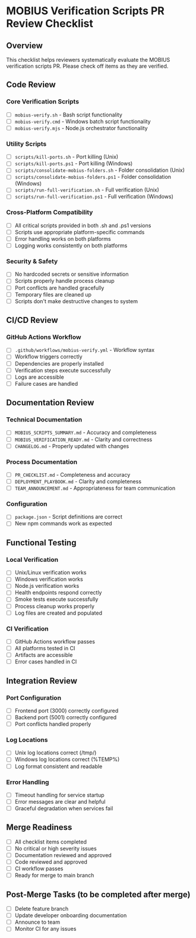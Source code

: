 # MOBIUS Verification Scripts PR Review Checklist

## Overview
This checklist helps reviewers systematically evaluate the MOBIUS verification scripts PR. Please check off items as they are verified.

## Code Review

### Core Verification Scripts
- [ ] `mobius-verify.sh` - Bash script functionality
- [ ] `mobius-verify.cmd` - Windows batch script functionality
- [ ] `mobius-verify.mjs` - Node.js orchestrator functionality

### Utility Scripts
- [ ] `scripts/kill-ports.sh` - Port killing (Unix)
- [ ] `scripts/kill-ports.ps1` - Port killing (Windows)
- [ ] `scripts/consolidate-mobius-folders.sh` - Folder consolidation (Unix)
- [ ] `scripts/consolidate-mobius-folders.ps1` - Folder consolidation (Windows)
- [ ] `scripts/run-full-verification.sh` - Full verification (Unix)
- [ ] `scripts/run-full-verification.ps1` - Full verification (Windows)

### Cross-Platform Compatibility
- [ ] All critical scripts provided in both .sh and .ps1 versions
- [ ] Scripts use appropriate platform-specific commands
- [ ] Error handling works on both platforms
- [ ] Logging works consistently on both platforms

### Security & Safety
- [ ] No hardcoded secrets or sensitive information
- [ ] Scripts properly handle process cleanup
- [ ] Port conflicts are handled gracefully
- [ ] Temporary files are cleaned up
- [ ] Scripts don't make destructive changes to system

## CI/CD Review

### GitHub Actions Workflow
- [ ] `.github/workflows/mobius-verify.yml` - Workflow syntax
- [ ] Workflow triggers correctly
- [ ] Dependencies are properly installed
- [ ] Verification steps execute successfully
- [ ] Logs are accessible
- [ ] Failure cases are handled

## Documentation Review

### Technical Documentation
- [ ] `MOBIUS_SCRIPTS_SUMMARY.md` - Accuracy and completeness
- [ ] `MOBIUS_VERIFICATION_READY.md` - Clarity and correctness
- [ ] `CHANGELOG.md` - Properly updated with changes

### Process Documentation
- [ ] `PR_CHECKLIST.md` - Completeness and accuracy
- [ ] `DEPLOYMENT_PLAYBOOK.md` - Clarity and completeness
- [ ] `TEAM_ANNOUNCEMENT.md` - Appropriateness for team communication

### Configuration
- [ ] `package.json` - Script definitions are correct
- [ ] New npm commands work as expected

## Functional Testing

### Local Verification
- [ ] Unix/Linux verification works
- [ ] Windows verification works
- [ ] Node.js verification works
- [ ] Health endpoints respond correctly
- [ ] Smoke tests execute successfully
- [ ] Process cleanup works properly
- [ ] Log files are created and populated

### CI Verification
- [ ] GitHub Actions workflow passes
- [ ] All platforms tested in CI
- [ ] Artifacts are accessible
- [ ] Error cases handled in CI

## Integration Review

### Port Configuration
- [ ] Frontend port (3000) correctly configured
- [ ] Backend port (5001) correctly configured
- [ ] Port conflicts handled properly

### Log Locations
- [ ] Unix log locations correct (/tmp/)
- [ ] Windows log locations correct (%TEMP%)
- [ ] Log format consistent and readable

### Error Handling
- [ ] Timeout handling for service startup
- [ ] Error messages are clear and helpful
- [ ] Graceful degradation when services fail

## Merge Readiness
- [ ] All checklist items completed
- [ ] No critical or high severity issues
- [ ] Documentation reviewed and approved
- [ ] Code reviewed and approved
- [ ] CI workflow passes
- [ ] Ready for merge to main branch

## Post-Merge Tasks (to be completed after merge)
- [ ] Delete feature branch
- [ ] Update developer onboarding documentation
- [ ] Announce to team
- [ ] Monitor CI for any issues